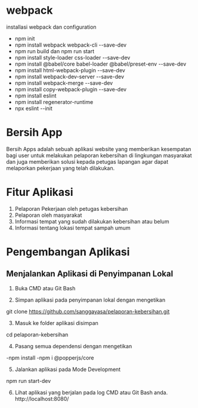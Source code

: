 # webpack
installasi webpack dan configuration
- npm init
- npm install webpack webpack-cli --save-dev
- npm run build dan npm run start
- npm install style-loader css-loader --save-dev
- npm install @babel/core babel-loader @babel/preset-env --save-dev
- npm install html-webpack-plugin --save-dev
- npm install webpack-dev-server --save-dev
- npm install webpack-merge --save-dev
- npm install copy-webpack-plugin --save-dev
- npm install eslint
- npm install regenerator-runtime
- npx eslint --init


# Bersih App 
Bersih Apps adalah sebuah aplikasi website yang memberikan kesempatan bagi user untuk melakukan pelaporan kebersihan di lingkungan masyarakat dan juga memberikan solusi kepada petugas lapangan agar dapat melaporkan pekerjaan yang telah dilakukan.

# Fitur Aplikasi
1. Pelaporan Pekerjaan oleh petugas kebersihan
2. Pelaporan oleh masyarakat 
3. Informasi tempat yang sudah dilakukan kebersihan atau belum
4. Informasi tentang lokasi tempat sampah umum 

# Pengembangan Aplikasi

## Menjalankan Aplikasi di Penyimpanan Lokal

1. Buka CMD atau Git Bash

2. Simpan aplikasi pada penyimpanan lokal dengan mengetikan

git clone https://github.com/sanggayasa/pelaporan-kebersihan.git

3. Masuk ke folder aplikasi disimpan

cd pelaporan-kebersihan

4. Pasang semua dependensi dengan mengetikan

-npm install
-npm i @popperjs/core

5. Jalankan aplikasi pada Mode Development

npm run start-dev

6. Lihat aplikasi yang berjalan pada log CMD atau Git Bash anda.
http://localhost:8080/


